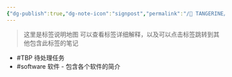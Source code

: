 ```yaml
---
{"dg-publish":true,"dg-note-icon":"signpost","permalink":"/🍊 TANGERINE/Garden Management/Tags Map/","dgPassFrontmatter":true,"noteIcon":"signpost","created":"2024-11-05T22:59:43.059+08:00","updated":"2024-11-05T23:44:41.868+08:00"}
---
```


>这里是标签说明地图
可以查看标签详细解释，以及可以点击标签跳转到其他包含此标签的笔记

- #TBP 待处理任务
- #software 软件 - 包含各个软件的简介